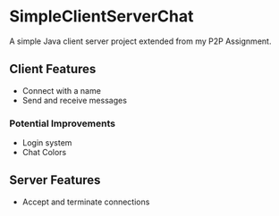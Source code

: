 # SimpleClientServerChat
 A simple Java client server project extended from my P2P Assignment.

## Client Features
- Connect with a name
- Send and receive messages
### Potential Improvements
- Login system
- Chat Colors

## Server Features
- Accept and terminate connections


